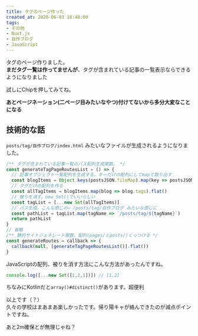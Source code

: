 ```yaml
---
title: タグのページ作った
created_at: 2020-06-03 18:48:00
tags:
- その他
- Nuxt.js
- 自作ブログ
- JavaScript
---
```


タグのページ作りました。  
**まだタグ一覧は作ってませんが**、タグが含まれている記事の一覧表示ならできるようになりました

試しにChipを押してみてね。  

**あとページネーション(二ページ目みたいなやつ)付けてないから多分大変なことになる**

## 技術的な話

`posts/tag/自作ブログ/index.html` みたいなファイルが生成されるようになりました。  

```js
/** タグが含まれている記事一覧のパス配列生成関数。 */
const generateTagPageRoutesList = () => {
  // 記事オブジェクト一覧配列を生成する。キーだけの配列にしてmapで取り出す
  const blogItems = Object.keys(postsJSON.fileMap).map(key => postsJSON.fileMap[key])
  // タグだけの配列を作る
  const allTagItems = blogItems.map(blog => blog.tags).flat()
  // 被りを消す。new Set()でいいらしい
  const tagList = [...new Set(allTagItems)]
  // パス生成。こんな感じの→ /posts/tag/自作ブログ みたいな感じに
  const pathList = tagList.map(tagName => `/posts/tag/${tagName}`)
  return pathList
}
// 省略
/** 静的サイトジェネレート関数。配列(pages/とposts/)くっつける */
const generateRoutes = callback => {
  callback(null, [generateTagPageRoutesList()].flat())
}
```

JavaScriptの配列、被りを消す方法にこんな方法があったんですね。  
```js
console.log([...new Set([1,2,1])]) // [1,2]
```

ちなみにKotlinだと`array()#distinct()`があります。超便利

以上です（？）  
久々の学校はまあまあ楽しかったです。帰り陽キャが絡んできたのが減点ポイントですね。  

あと2m確保とが無理じゃね？
